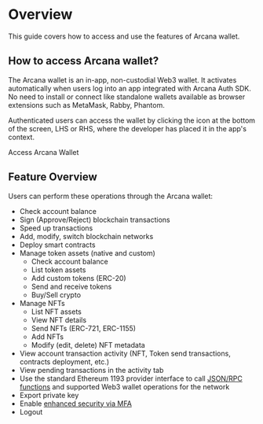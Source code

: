 # Overview

This guide covers how to access and use the features of Arcana wallet.

## How to access Arcana wallet?

The Arcana wallet is an in-app, non-custodial Web3 wallet. It activates automatically when users log into an app integrated with Arcana Auth SDK. No need to install or connect like standalone wallets available as browser extensions such as MetaMask, Rabby, Phantom.

Authenticated users can access the wallet by clicking the icon at the bottom of the screen, LHS or RHS, where the developer has placed it in the app's context.

Access Arcana Wallet

## Feature Overview

Users can perform these operations through the Arcana wallet:

- Check account balance
- Sign (Approve/Reject) blockchain transactions
- Speed up transactions
- Add, modify, switch blockchain networks
- Deploy smart contracts
- Manage token assets (native and custom)
  - Check account balance
  - List token assets
  - Add custom tokens (ERC-20)
  - Send and receive tokens
  - Buy/Sell crypto
- Manage NFTs
  - List NFT assets
  - View NFT details
  - Send NFTs (ERC-721, ERC-1155)
  - Add NFTs
  - Modify (edit, delete) NFT metadata
- View account transaction activity (NFT, Token send transactions, contracts deployment, etc.)
- View pending transactions in the activity tab
- Use the standard Ethereum 1193 provider interface to call [JSON/RPC functions](https://ethereum.github.io/execution-apis/api-documentation/) and supported Web3 wallet operations for the network
- Export private key
- Enable [enhanced security via MFA](../mfa/mfa-ug/)
- Logout
